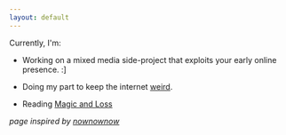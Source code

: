 ```yaml
---
layout: default
---
```


Currently, I'm:  


* Working on a mixed media side-project that exploits your early online presence. :]

* Doing my part to keep the internet [weird](http://tinyletter.com/allysonkate/).

* Reading [Magic and Loss](https://www.amazon.com/Magic-Loss-Internet-as-Art/dp/1439191700)




*page inspired by [nownownow](http://nownownow.com/)*
